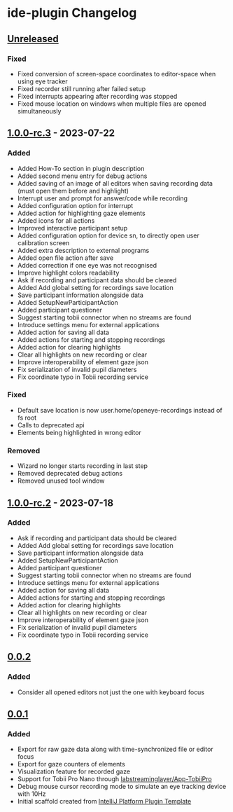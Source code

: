 <!-- Keep a Changelog guide -> https://keepachangelog.com -->

# ide-plugin Changelog

## [Unreleased]

### Fixed

- Fixed conversion of screen-space coordinates to editor-space when using eye tracker
- Fixed recorder still running after failed setup
- Fixed interrupts appearing after recording was stopped
- Fixed mouse location on windows when multiple files are opened simultaneously

## [1.0.0-rc.3] - 2023-07-22

### Added

- Added How-To section in plugin description
- Added second menu entry for debug actions
- Added saving of an image of all editors when saving recording data (must open them before and highlight)
- Interrupt user and prompt for answer/code while recording
- Added configuration option for interrupt
- Added action for highlighting gaze elements
- Added icons for all actions
- Improved interactive participant setup
- Added configuration option for device sn, to directly open user calibration screen
- Added extra description to external programs
- Added open file action after save
- Added correction if one eye was not recognised
- Improve highlight colors readability
- Ask if recording and participant data should be cleared
- Added Add global setting for recordings save location
- Save participant information alongside data
- Added SetupNewParticipantAction
- Added participant questioner
- Suggest starting tobii connector when no streams are found
- Introduce settings menu for external applications
- Added action for saving all data
- Added actions for starting and stopping recordings
- Added action for clearing highlights
- Clear all highlights on new recording or clear
- Improve interoperability of element gaze json
- Fix serialization of invalid pupil diameters
- Fix coordinate typo in Tobii recording service

### Fixed
- Default save location is now user.home/openeye-recordings instead of fs root
- Calls to deprecated api
- Elements being highlighted in wrong editor

### Removed
- Wizard no longer starts recording in last step
- Removed deprecated debug actions
- Removed unused tool window

## [1.0.0-rc.2] - 2023-07-18

### Added
- Ask if recording and participant data should be cleared
- Added Add global setting for recordings save location
- Save participant information alongside data
- Added SetupNewParticipantAction
- Added participant questioner
- Suggest starting tobii connector when no streams are found
- Introduce settings menu for external applications
- Added action for saving all data
- Added actions for starting and stopping recordings
- Added action for clearing highlights
- Clear all highlights on new recording or clear
- Improve interoperability of element gaze json
- Fix serialization of invalid pupil diameters
- Fix coordinate typo in Tobii recording service

## [0.0.2]

### Added
- Consider all opened editors not just the one with keyboard focus

## [0.0.1]

### Added
- Export for raw gaze data along with time-synchronized file or editor focus
- Export for gaze counters of elements
- Visualization feature for recorded gaze
- Support for Tobii Pro Nano through [labstreaminglayer/App-TobiiPro](https://github.com/labstreaminglayer/App-TobiiPro)
- Debug mouse cursor recording mode to simulate an eye tracking device with 10Hz
- Initial scaffold created
  from [IntelliJ Platform Plugin Template](https://github.com/JetBrains/intellij-platform-plugin-template)

[Unreleased]: https://github.com/DieKautz/ide-plugin/compare/v1.0.0-rc.3...HEAD
[1.0.0-rc.3]: https://github.com/DieKautz/ide-plugin/compare/v1.0.0-rc.2...v1.0.0-rc.3
[1.0.0-rc.2]: https://github.com/DieKautz/ide-plugin/compare/v0.0.2...v1.0.0-rc.2
[0.0.2]: https://github.com/DieKautz/ide-plugin/compare/v0.0.1...v0.0.2
[0.0.1]: https://github.com/DieKautz/ide-plugin/commits/v0.0.1
